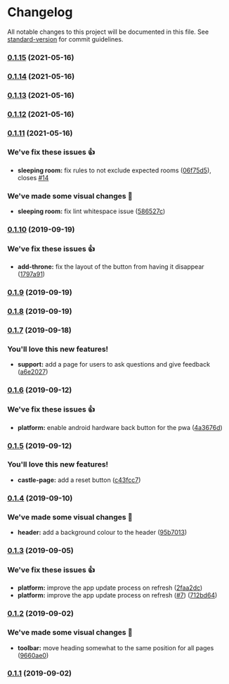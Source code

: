 # Changelog

All notable changes to this project will be documented in this file. See [standard-version](https://github.com/conventional-changelog/standard-version) for commit guidelines.

### [0.1.15](https://github.com/jonyeezs/scoring-between-two-castles/compare/v0.1.14...v0.1.15) (2021-05-16)

### [0.1.14](https://github.com/jonyeezs/scoring-between-two-castles/compare/v0.1.13...v0.1.14) (2021-05-16)

### [0.1.13](https://github.com/jonyeezs/scoring-between-two-castles/compare/v0.1.12...v0.1.13) (2021-05-16)

### [0.1.12](https://github.com/jonyeezs/scoring-between-two-castles/compare/v0.1.11...v0.1.12) (2021-05-16)

### [0.1.11](https://github.com/jonyeezs/scoring-between-two-castles/compare/v0.1.10...v0.1.11) (2021-05-16)


### We've fix these issues 👍

* **sleeping room:** fix rules to not exclude expected rooms ([06f75d5](https://github.com/jonyeezs/scoring-between-two-castles/commit/06f75d5)), closes [#14](https://github.com/jonyeezs/scoring-between-two-castles/issues/14)


### We've made some visual changes 💅

* **sleeping room:** fix lint whitespace issue ([586527c](https://github.com/jonyeezs/scoring-between-two-castles/commit/586527c))

### [0.1.10](https://github.com/jonyeezs/scoring-between-two-castles/compare/v0.1.9...v0.1.10) (2019-09-19)


### We've fix these issues 👍

* **add-throne:** fix the layout of the button from having it disappear ([1797a91](https://github.com/jonyeezs/scoring-between-two-castles/commit/1797a91))

### [0.1.9](https://github.com/jonyeezs/scoring-between-two-castles/compare/v0.1.8...v0.1.9) (2019-09-19)

### [0.1.8](https://github.com/jonyeezs/scoring-between-two-castles/compare/v0.1.7...v0.1.8) (2019-09-19)

### [0.1.7](https://github.com/jonyeezs/scoring-between-two-castles/compare/v0.1.6...v0.1.7) (2019-09-18)


### You'll love this new features!

* **support:** add a page for users to ask questions and give feedback ([a6e2027](https://github.com/jonyeezs/scoring-between-two-castles/commit/a6e2027))

### [0.1.6](https://github.com/jonyeezs/scoring-between-two-castles/compare/v0.1.5...v0.1.6) (2019-09-12)


### We've fix these issues 👍

* **platform:** enable android hardware back button for the pwa ([4a3676d](https://github.com/jonyeezs/scoring-between-two-castles/commit/4a3676d))

### [0.1.5](https://github.com/jonyeezs/scoring-between-two-castles/compare/v0.1.4...v0.1.5) (2019-09-12)


### You'll love this new features!

* **castle-page:** add a reset button ([c43fcc7](https://github.com/jonyeezs/scoring-between-two-castles/commit/c43fcc7))

### [0.1.4](https://github.com/jonyeezs/scoring-between-two-castles/compare/v0.1.3...v0.1.4) (2019-09-10)


### We've made some visual changes 💅

* **header:** add a background colour to the header ([95b7013](https://github.com/jonyeezs/scoring-between-two-castles/commit/95b7013))

### [0.1.3](https://github.com/jonyeezs/scoring-between-two-castles/compare/v0.1.2...v0.1.3) (2019-09-05)


### We've fix these issues 👍

* **platform:** improve the app update process on refresh ([2faa2dc](https://github.com/jonyeezs/scoring-between-two-castles/commit/2faa2dc))
* **platform:** improve the app update process on refresh ([#7](https://github.com/jonyeezs/scoring-between-two-castles/issues/7)) ([712bd64](https://github.com/jonyeezs/scoring-between-two-castles/commit/712bd64))

### [0.1.2](https://github.com/jonyeezs/scoring-between-two-castles/compare/v0.1.1...v0.1.2) (2019-09-02)


### We've made some visual changes 💅

* **toolbar:** move heading somewhat to the same position for all pages ([9660ae0](https://github.com/jonyeezs/scoring-between-two-castles/commit/9660ae0))

### [0.1.1](https://github.com/jonyeezs/scoring-between-two-castles/compare/v0.1.0...v0.1.1) (2019-09-02)
